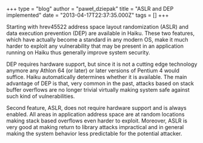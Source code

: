 +++
type = "blog"
author = "paweł_dziepak"
title = "ASLR and DEP implemented"
date = "2013-04-17T22:37:35.000Z"
tags = []
+++

<p>Starting with hrev45522 address space layout randomization (ASLR) and data execution prevention (DEP) are available in Haiku. These two features, which have actually become a standard in any modern OS, make it much harder to exploit any vulnerability that may be present in an application running on Haiku thus generally improve system security.<p>

<!--more-->

<p>DEP requires hardware support, but since it is not a cutting edge technology anymore any Athlon 64 (or later) or later versions of Pentium 4 would suffice. Haiku automatically determines whether it is available. The main advantage of DEP is that, very common in the past, attacks based on stack buffer overflows are no longer trivial virtually making system safe against such kind of vulnerabilities.
<p>Second feature, ASLR, does not require hardware support and is always enabled. All areas in application address space are at random locations making stack based overflows even harder to exploit. Moreover, ASLR is very good at making return to library attacks impractical and in general making the system behavior less predictable for the potential attacker.</p>
